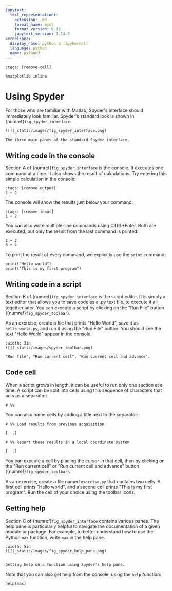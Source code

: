 ```yaml
---
jupytext:
  text_representation:
    extension: .md
    format_name: myst
    format_version: 0.13
    jupytext_version: 1.14.0
kernelspec:
  display_name: python 3 (ipykernel)
  language: python
  name: python3
---
```


```{code-cell} ipython3
:tags: [remove-cell]

%matplotlib inline
```

# Using Spyder

For those who are familiar with Matlab, Spyder's interface should immediately look familiar. Spyder's standard look is shown in {numref}`fig_spyder_interface`.

```{figure-md} fig_spyder_interface
![](_static/images/fig_spyder_interface.png)

The three main panes of the standard Spyder interface.
```

## Writing code in the console

Section A of {numref}`fig_spyder_interface` is the console. It executes one command at a time. It also shows the result of calculations. Try entering this simple calculation in the console:

```{code-cell} ipython3
:tags: [remove-output]
1 + 2
```

The console will show the results just below your command:

```{code-cell} ipython3
:tags: [remove-input]
1 + 2
```

You can also write multiple-line commands using CTRL+Enter. Both are executed, but only the result from the last command is printed:

```{code-cell} ipython3
1 + 2
3 + 4
```

To print the result of every command, we explicitly use the `print` command:

```{code-cell} ipython3
print("Hello world")
print("This is my first program")
```

## Writing code in a script

Section B of {numref}`fig_spyder_interface` is the script editor. It is simply a text editor that allows you to save code as a .py text file, to execute it all together later. You can execute a script by clicking on the "Run File" button ({numref}`fig_spyder_toolbar`).

As an exercise, create a file that prints "Hello World", save it as `hello_world.py`, and run it using the "Run File" button. You should see the text "Hello World" appear in the console.

```{figure-md} fig_spyder_toolbar
:width: 3in
![](_static/images/spyder_toolbar.png)

"Run file", "Run current cell", "Run current cell and advance".
```

## Code cell

When a script grows in length, it can be useful to run only one section at a time. A script can be split into cells using this sequence of characters that acts as a separator:

```
# %%
```

You can also name cells by adding a title next to the separator:

```
# %% Load results from previous acquisition

[...]

# %% Report these results in a local coordinate system

[...]

```

You can execute a cell by placing the cursor in that cell, then by clicking on the "Run current cell" or "Run current cell and advance" button ({numref}`fig_spyder_toolbar`).

As an exercise, create a file named `exercise.py` that contains two cells. A first cell prints "Hello world", and a second cell prints "This is my first program". Run the cell of your choice using the toolbar icons.

## Getting help

Section C of {numref}`fig_spyder_interface` contains various panes. The help pane is particularly helpful to navigate the documentation of a given module or package. For example, to better understand how to use the Python `max` function, write `max` in the help pane.

```{figure-md} fig_spyder_help_pane
:width: 5in
![](_static/images/fig_spyder_help_pane.png)


Getting help on a function using Spyder's help pane.
```

Note that you can also get help from the console, using the `help` function:

```{code-cell} ipython3
help(max)
```
